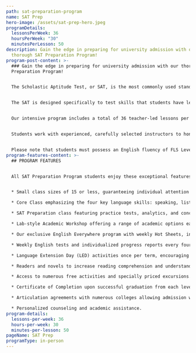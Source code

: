 ```yaml
---
path: sat-preparation-program
name: SAT Prep
hero-image: /assets/sat-prep-hero.jpeg
programDetails:
  lessonsPerWeek: 36
  hoursPerWeek: "30"
  minutesPerLesson: 50
description: Gain the edge in preparing for university admission with our
  thorough SAT Preparation Program!
program-post-content: >-
  ### Gain the edge in preparing for university admission with our thorough SAT
  Preparation Program!


  The Scholastic Aptitude Test, or SAT, is the most commonly used standard exam in undergraduate admissions for American colleges and universities. Throughout the United States, high school juniors and seniors prepare extensively for the exam, making it critical for non-native speaking international students to get an edge in their SAT test preparation.


  The SAT is designed specifically to test skills that students have learned in the American high school system, putting students from other systems at a disadvantage. With our expertise in teaching international students, FLS is ideally suited to give you a solid foundation for SAT success!


  Our intensive program includes a total of 36 teacher-led lessons per week: 18 lessons of integrated study to improve all English skills; 12 lessons devoted to specific SAT strategies and skills and 6 lessons of Academic Workshops for additional language practice and skill development.


  Students work with experienced, carefully selected instructors to hone their ability in the SAT skills of Critical Reading, Writing and Mathematics. Practice exams allow instructors to analyze students’ abilities and familiarize students with the test format and strategies.


  Please note that students must possess an English fluency of FLS Level 13 or better to enter the SAT Program.
program-features-content: >-
  ## PROGRAM FEATURES


  All SAT Preparation Program students enjoy these exceptional features:


  * Small class sizes of 15 or less, guaranteeing individual attention from your teacher.

  * Core Class emphasizing the four key language skills: speaking, listening, reading and writing

  * SAT Preparation class featuring practice tests, analytics, and concentrated practice in mathematics, reading comprehension, critical reasoning, and writing.

  * Lab-style Academic Workshop offering a range of academic options each week, including Pronunciation Clinics, Conversation Clubs, Homework Labs, Computer Labs, and more.

  * Our exclusive English Everywhere program with weekly Hot Sheets, involving your host family, activity guides and FLS staff in your learning process.

  * Weekly English tests and individualized progress reports every four weeks.

  * Language Extension Day (LED) activities once per term, encouraging students to use English in new settings and contexts.

  * Readers and novels to increase reading comprehension and understanding of American culture.

  * Access to numerous free activities and specially priced excursions.

  * Certificate of Completion upon successful graduation from each level.

  * Articulation agreements with numerous colleges allowing admission without a TOEFL score based on completion of the designated FLS level.

  * Personalized counseling and academic assistance.
program-details:
  lessons-per-week: 36
  hours-per-week: 30
  minutes-per-lesson: 50
pageName: SAT Prep
programType: in-person
---
```

